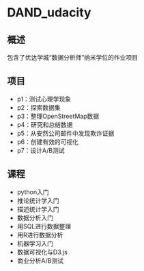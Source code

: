 # DAND_udacity

## 概述
包含了优达学城“数据分析师”纳米学位的作业项目

## 项目
 * p1：测试心理学现象
 * p2：探索数据集
 * p3：整理OpenStreetMap数据
 * p4：研究和总结数据
 * p5：从安然公司邮件中发现欺诈证据
 * p6：创建有效的可视化
 * p7：设计A/B测试
 
 ## 课程
 * python入门
 * 推论统计学入门
 * 描述统计学入门
 * 数据分析入门
 * 用SQL进行数据整理
 * 用R进行数据分析
 * 机器学习入门
 * 数据可视化与D3.js
 * 商业分析A/B测试
